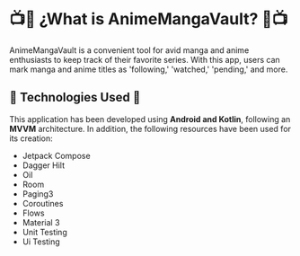 # :tv::blue_book: ¿What is AnimeMangaVault? :blue_book::tv:
AnimeMangaVault is a convenient tool for avid manga and anime enthusiasts to keep track of their favorite series. With this app, users can mark manga and anime titles as 'following,' 'watched,' 'pending,' and more.

## :iphone: Technologies Used  :iphone:
This application has been developed using **Android and Kotlin**, following an **MVVM** architecture. In addition, the following resources have been used for its creation:
+ Jetpack Compose
+ Dagger Hilt
+ Oil
+ Room
+ Paging3
+ Coroutines
+ Flows
+ Material 3
+ Unit Testing
+ Ui Testing

